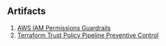 ## Artifacts

1. [AWS IAM Permissions Guardrails](https://w.amazon.com/bin/view/AWS/Teams/Proserve/SRC/Identity_and_Access_Management/Offerings/IAM_Audit/IAM_Permissions_Guardrails/)
1. [Terraform Trust Policy Pipeline Preventive Control](https://asciinema.org/a/Xx2OSyMcp6gZtVmWnRMqE34yd)

